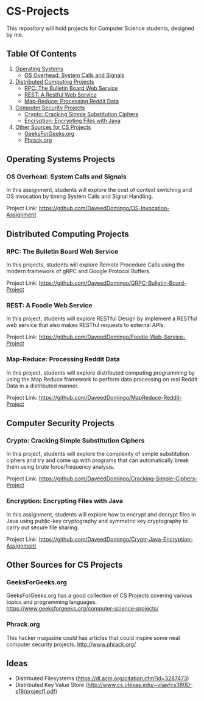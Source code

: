 # CS-Projects
This repository will hold projects for Computer Science students, designed by me.

## Table Of Contents
1. [Operating Systems](#operating-systems-projects)
    * [OS Overhead: System Calls and Signals](#os-overhead--system-calls-and-signals)
2. [Distributed Computing Projects](#distributed-computing-projects)
    * [RPC: The Bulletin Board Web Service](#rpc--the-bulletin-board-web-service)
    * [REST: A Restful Web Service](#rest--a-restful-web-service)
    * [Map-Reduce: Processing Reddit Data](#map-reduce--word-counting)
3. [Computer Security Projects](#computer-security-projects)
    * [Crypto: Cracking Simple Substitution Ciphers](#cracking-sub-cipher)
    * [Encryption: Encrypting Files with Java](#encrypt-files-java)
4. [Other Sources for CS Projects](#other-sources-for-cs-projects)
    * [GeeksForGeeks.org](#geeksforgeeks)
    * [Phrack.org](#phrack)


<a name="operating-systems-projects"></a>
## Operating Systems Projects 

<a name="os-overhead--system-calls-and-signals"></a>
### OS Overhead: System Calls and Signals
In this assignment, students will explore the cost of context switching and OS invocation by timing System Calls and Signal Handling.

Project Link: https://github.com/DaveedDomingo/OS-Invocation-Assignment


<a name="distributed-computing-projects"></a>
## Distributed Computing Projects 

<a name="rpc--the-bulletin-board-web-service"></a>
### RPC: The Bulletin Board Web Service
In this projects, students will explore Remote Procedure Calls using the modern framework of gRPC and Google Protocol Buffers.

Project Link: https://github.com/DaveedDomingo/GRPC-Bulletin-Board-Project

<a name="rest--a-restful-web-service"></a> 
### REST: A Foodie Web Service 
In this project, students will explore RESTful Design by implement a RESTful web service that also makes RESTful requests to external APIs.  

Project Link: https://github.com/DaveedDomingo/Foodie-Web-Service-Project

<a name="map-reduce--word-counting"></a>
### Map-Reduce: Processing Reddit Data
In this project, students will explore distributed computing programming by using the Map Reduce framework to perform data processing on real Reddit Data in a distributed manner.

Project Link: https://github.com/DaveedDomingo/MapReduce-Reddit-Project


<a name="computer-security-projects"></a>
## Computer Security Projects

<a name="cracking-sub-cipher"></a>
### Crypto: Cracking Simple Substitution Ciphers
In this project, students will explore the complexity of simple substitution ciphers and try and come up with programs that can automatically break them using brute force/frequency analysis.

Project Link: https://github.com/DaveedDomingo/Cracking-Simple-Ciphers-Project

<a name="encrypt-files-java"></a>
### Encryption: Encrypting Files with Java
In this assignment, students will explore how to encrypt and decrypt files in Java using public-key cryptography and symmetric key cryptography to carry out secure file sharing.

Project Link: https://github.com/DaveedDomingo/Cryptr-Java-Encryption-Assignment

<a name="other-sources-for-cs-projects"></a>
## Other Sources for CS Projects 

<a name="geeksforgeeks"></a>
### GeeksForGeeks.org <a name="geeksforgeeks"></a>
GeeksForGeeks.org has a good collection of CS Projects covering various topics and programming languages. https://www.geeksforgeeks.org/computer-science-projects/

<a name="phrack"></a>
### Phrack.org 
This hacker magazine could has articles that could inspire some neat computer security projects.
http://www.phrack.org/


## Ideas
- Distributed Filesystems (https://dl.acm.org/citation.cfm?id=3287473)
- Distributed Key Value Store (http://www.cs.utexas.edu/~vijay/cs380D-s18/project1.pdf)

